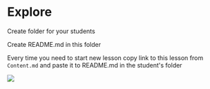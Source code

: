 # Explore

Create folder for your students

Create README.md in this folder

Every time you need to start new lesson copy link to this lesson from `Content.md` and paste it to README.md in the student's folder

![](https://github.com/garevna/js-course/blob/master/images/a-level-ico.png?raw=true)
